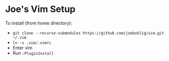 # Joe's Vim Setup

To install (from home directory):

- `git clone --recurse-submodules https://github.com/joebuhlig/vim.git ~/.vim`
- `ln -s .vim/.vimrc`
- Enter vim
- Run `:PluginInstall`
